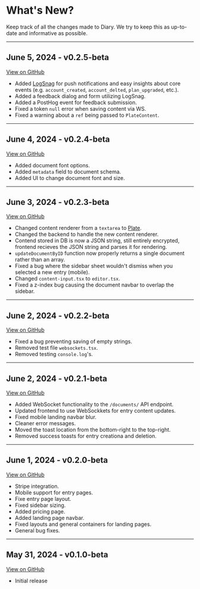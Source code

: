 # What's New?

Keep track of all the changes made to Diary. We try to keep this as up-to-date and informative as
possible.

---

## June 5, 2024 - v0.2.5-beta

[View on GitHub](https://github.com/dickeyy/diary/releases/tag/v0.2.5-beta)

-   Added [LogSnag](https://logsnag.com/) for push notifications and easy insights about core events
    (e.g. `account_created`, `account_delted`, `plan_upgraded`, etc.).
-   Added a feedback dialog and form utilizing LogSnag.
-   Added a PostHog event for feedback submission.
-   Fixed a token `null` error when saving content via WS.
-   Fixed a warning about a `ref` being passed to `PlateContent`.

---

## June 4, 2024 - v0.2.4-beta

[View on GitHub](https://github.com/dickeyy/diary/releases/tag/v0.2.4-beta)

-   Added document font options.
-   Added `metadata` field to document schema.
-   Added UI to change document font and size.

---

## June 3, 2024 - v0.2.3-beta

[View on GitHub](https://github.com/dickeyy/diary/releases/tag/v0.2.3-beta)

-   Changed content renderer from a `textarea` to [Plate](https://platejs.org/).
-   Changed the backend to handle the new content renderer.
-   Contend stored in DB is now a JSON string, still entirely encrypted, frontend recieves the JSON
    string and parses it for rendering.
-   `updateDocumentByID` function now properly returns a single document rather than an array.
-   Fixed a bug where the sidebar sheet wouldn't dismiss when you selected a new entry (mobile).
-   Changed `content-input.tsx` to `editor.tsx`.
-   Fixed a z-index bug causing the document navbar to overlap the sidebar.

---

## June 2, 2024 - v0.2.2-beta

[View on GitHub](https://github.com/dickeyy/diary/releases/tag/v0.2.2-beta)

-   Fixed a bug preventing saving of empty strings.
-   Removed test file `websockets.tsx`.
-   Removed testing `console.log`'s.

---

## June 2, 2024 - v0.2.1-beta

[View on GitHub](https://github.com/dickeyy/diary/releases/tag/v0.2.1-beta)

-   Added WebSocket functionality to the `/documents/` API endpoint.
-   Updated frontend to use WebSockkets for entry content updates.
-   Fixed mobile landing navbar blur.
-   Cleaner error messages.
-   Moved the toast location from the bottom-right to the top-right.
-   Removed success toasts for entry creationa and deletion.

---

## June 1, 2024 - v0.2.0-beta

[View on GitHub](https://github.com/dickeyy/diary/releases/tag/v.0.2.0-beta)

-   Stripe integration.
-   Mobile support for entry pages.
-   Fixe entry page layout.
-   Fixed sidebar sizing.
-   Added pricing page.
-   Added landing page navbar.
-   Fixed layouts and general containers for landing pages.
-   General bug fixes.

---

## May 31, 2024 - v0.1.0-beta

[View on GitHub](https://github.com/dickeyy/diary/releases/tag/Beta)

-   Initial release
